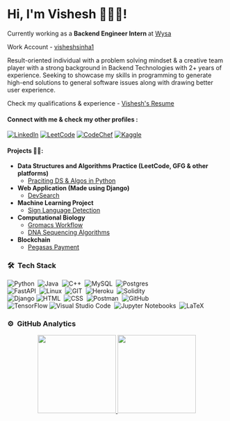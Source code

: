 <h1>Hi, I'm Vishesh 👨🏻‍💻!</h1>

Currently working as a <b> Backend Engineer Intern </b> at [Wysa](https://www.wysa.com/)

Work Account - [visheshsinha1](https://github.com/visheshsinha1) 

Result-oriented individual with a problem solving mindset & a creative team player with a strong background in Backend
Technologies with 2+ years of experience. Seeking to showcase my skills in programming to generate high-end solutions to general
software issues along with drawing better user experience.

Check my qualifications & experience - [Vishesh's Resume](https://drive.google.com/file/d/1E-efktYSg3vwyfZFrIIeiO82HvAA8ecL/view?usp=share_link)

<h4> Connect with me & check my other profiles :</h4>

[![LinkedIn](https://img.shields.io/badge/linkedin-%230077B5.svg?style=for-the-badge&logo=linkedin&logoColor=white)](https://www.linkedin.com/in/visheshsinha/) [![LeetCode](https://img.shields.io/badge/LeetCode-000000?style=for-the-badge&logo=LeetCode&logoColor=#d16c06)](https://leetcode.com/visheshsinha/) [![CodeChef](https://img.shields.io/badge/CodeChef-%23964B00.svg?style=for-the-badge&logo=CodeChef&logoColor=white)](https://www.codechef.com/users/visheshsinha) [![Kaggle](https://img.shields.io/badge/Kaggle-035a7d?style=for-the-badge&logo=kaggle&logoColor=white)](https://www.kaggle.com/visheshsinha/competitions?tab=completed)

<h4> Projects 👨‍💻:</h4>

- <b>Data Structures and Algorithms Practice (LeetCode, GFG & other platforms)</b>
  - [Praciting DS & Algos in Python](https://github.com/visheshsinha/dsa-python)
- <b>Web Application (Made using Django)</b>
  - [DevSearch](https://github.com/visheshsinha/devSearch-webapp)
- <b>Machine Learning Project</b>
  - [Sign Language Detection](https://github.com/visheshsinha/SignLanguageDetection_Prototype)
- <b>Computational Biology</b>
  - [Gromacs Workflow](https://github.com/visheshsinha/gromacs-workflow)
  - [DNA Sequencing Algorithms](https://github.com/visheshsinha/DNA-Sequencing)
- <b>Blockchain</b>
  - [Pegasas Payment](https://github.com/visheshsinha/pegasasPayment)

### 🛠 &nbsp;Tech Stack

![Python](https://img.shields.io/badge/-Python-05122A?style=flat&logo=python)&nbsp; ![Java](https://img.shields.io/badge/-Java-05122A?style=flat&logo=Java&logoColor=A8B9CC)&nbsp; ![C++](https://img.shields.io/badge/-C++-05122A?style=flat&logo=C%2B%2B&logoColor=00599C)&nbsp; ![MySQL](https://img.shields.io/badge/-MySQL-05122A?style=flat&logo=mysql)&nbsp; ![Postgres](https://img.shields.io/badge/-Postgres-05122A?style=flat&logo=postgresql)&nbsp;  
![FastAPI](https://img.shields.io/badge/-FastAPI-05122A?style=flat&logo=fastapi)&nbsp; ![Linux](https://img.shields.io/badge/-Linux-05122A?style=flat&logo=linux)&nbsp; ![GIT](https://img.shields.io/badge/-GIT-05122A?style=flat&logo=git)&nbsp; ![Heroku](https://img.shields.io/badge/-Heroku-05122A?style=flat&logo=heroku)&nbsp; ![Solidity](https://img.shields.io/badge/-Solidity-05122A?style=flat&logo=solidity)&nbsp;  
![Django](https://img.shields.io/badge/-Django-05122A?style=flat&logo=django&logoColor=563D7C) ![HTML](https://img.shields.io/badge/-HTML-05122A?style=flat&logo=HTML5)&nbsp; ![CSS](https://img.shields.io/badge/-CSS-05122A?style=flat&logo=CSS3&logoColor=1572B6)&nbsp; ![Postman](https://img.shields.io/badge/-Postman-05122A?style=flat&logo=postman)&nbsp; ![GitHub](https://img.shields.io/badge/-GitHub-05122A?style=flat&logo=github)&nbsp;  
![TensorFlow](https://img.shields.io/badge/-TensorFlow-05122A?style=flat&logo=TensorFlow) ![Visual Studio Code](https://img.shields.io/badge/-Visual%20Studio%20Code-05122A?style=flat&logo=visual-studio-code&logoColor=007ACC)&nbsp; ![Jupyter Notebooks](https://img.shields.io/badge/-Jupyter-05122A?style=flat&logo=Jupyter)&nbsp; ![LaTeX](https://img.shields.io/badge/-Latex-05122A?style=flat&logo=latex)&nbsp;

### ⚙️ &nbsp;GitHub Analytics

<p align="center">
<a href="https://github.com/visheshsinha">
  <img height="180em" src="https://github-readme-stats-eight-theta.vercel.app/api?username=visheshsinha&show_icons=true&theme=algolia&include_all_commits=true&count_private=true"/>
  <img height="180em" src="https://github-readme-stats-eight-theta.vercel.app/api/top-langs/?username=visheshsinha&layout=compact&langs_count=8&theme=algolia"/>
</a>
</p>



<!-- [<img align="left" alt="VisheshSinha | LinkedIn" width="22px" src="https://cdn.jsdelivr.net/npm/simple-icons@v3/icons/linkedin.svg" />][LinkedIn]
[<img align="left" alt="VisheshSinha | LeetCode" width="22px" src="https://www.svgrepo.com/show/341985/leetcode.svg" />][LeetCode]
[<img align="left" alt="VisheshSinha | CodeChef" width="22px" src="https://www.svgrepo.com/show/305880/codechef.svg" />][CodeChef]
[<img align="left" alt="VisheshSinha | Kaggle" width="22px" src="https://www.svgrepo.com/show/341957/kaggle.svg" />][Kaggle]

[CodeChef]: https://www.codechef.com/users/visheshsinha
[Kaggle]: https://www.kaggle.com/visheshsinha/competitions?tab=completed
[LeetCode]: https://leetcode.com/visheshsinha/
[LinkedIn]: https://www.linkedin.com/in/visheshsinha/ -->


<!--
**visheshsinha/visheshsinha** is a ✨ _special_ ✨ repository because its `README.md` (this file) appears on your GitHub profile.

Here are some ideas to get you started:

- 🔭 I’m currently working on ...
- 🌱 I’m currently learning ...
- 👯 I’m looking to collaborate on ...
- 🤔 I’m looking for help with ...
- 💬 Ask me about ...
- 📫 How to reach me: ...
- 😄 Pronouns: ...
- ⚡ Fun fact: ...
-->
